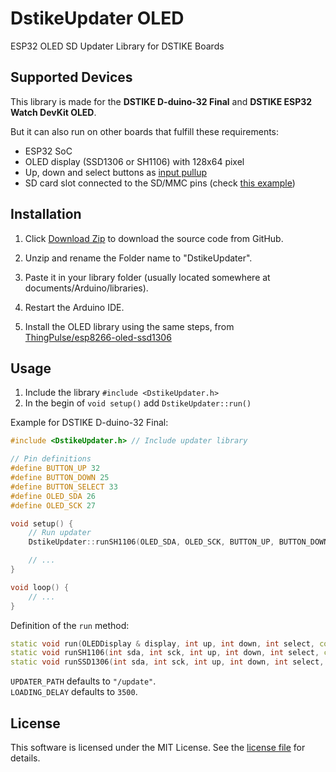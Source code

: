 # DstikeUpdater OLED
ESP32 OLED SD Updater Library for DSTIKE Boards

## Supported Devices

This library is made for the **DSTIKE D-duino-32 Final** and **DSTIKE ESP32 Watch DevKit OLED**.  

But it can also run on other boards that fulfill these requirements:  
- ESP32 SoC
- OLED display (SSD1306 or SH1106) with 128x64 pixel
- Up, down and select buttons as [input pullup](https://www.arduino.cc/en/Tutorial/InputPullupSerial)
- SD card slot connected to the SD/MMC pins (check [this example](https://github.com/espressif/arduino-esp32/blob/master/libraries/SD_MMC/examples/SDMMC_Test/SDMMC_Test.ino))

## Installation

1) Click [Download Zip](https://github.com/spacehuhn/DstikeUpdater/archive/master.zip) to download the source code from GitHub.
2) Unzip and rename the Folder name to "DstikeUpdater".
3) Paste it in your library folder (usually located somewhere at documents/Arduino/libraries).
4) Restart the Arduino IDE.

5) Install the OLED library using the same steps, from [ThingPulse/esp8266-oled-ssd1306](https://github.com/ThingPulse/esp8266-oled-ssd1306)

## Usage

1) Include the library `#include <DstikeUpdater.h>`
2) In the begin of `void setup()` add `DstikeUpdater::run()`

Example for DSTIKE D-duino-32 Final:   
```c++
#include <DstikeUpdater.h> // Include updater library

// Pin definitions
#define BUTTON_UP 32
#define BUTTON_DOWN 25
#define BUTTON_SELECT 33
#define OLED_SDA 26
#define OLED_SCK 27

void setup() {
    // Run updater
    DstikeUpdater::runSH1106(OLED_SDA, OLED_SCK, BUTTON_UP, BUTTON_DOWN, BUTTON_SELECT);

    // ...
}

void loop() {
    // ...
}
```

Definition of the `run` method:  
```c++
static void run(OLEDDisplay & display, int up, int down, int select, const char* path   = UPDATER_PATH, int loadingDelay = LOADING_DELAY);
static void runSH1106(int sda, int sck, int up, int down, int select, const char* path  = UPDATER_PATH, int loadingDelay = LOADING_DELAY);
static void runSSD1306(int sda, int sck, int up, int down, int select, const char* path = UPDATER_PATH, int loadingDelay = LOADING_DELAY);
```

`UPDATER_PATH` defaults to `"/update"`.  
`LOADING_DELAY` defaults to `3500`.  

## License

This software is licensed under the MIT License. See the [license file](LICENSE) for details.  
